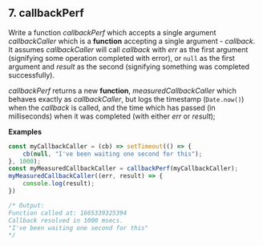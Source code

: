 ## 7. callbackPerf 

Write a function _callbackPerf_ which accepts a single argument _callbackCaller_ which is a __function__ accepting a single argument - _callback_. It assumes _callbackCaller_ will call _callback_ with _err_ as the first argument (signifying some operation completed with error), or `null` as the first argument and _result_ as the second (signifying something was completed successfully). 

_callbackPerf_ returns a new __function__, _measuredCallbackCaller_ which behaves exactly as _callbackCaller_, but logs the timestamp (`Date.now()`) when the _callback_ is called, and the time which has passed (in milliseconds) when it was completed (with either _err_ or _result_);

__Examples__

```Javascript
const myCallbackCaller = (cb) => setTimeout(() => {
    cb(null, "I've been waiting one second for this");
}, 1000);
const myMeasuredCallbackCaller = callbackPerf(myCallbackCaller);
myMeasuredCallbackCaller((err, result) => {
    console.log(result);
})

/* Output:
Function called at: 1665339325394
Callback resolved in 1000 msecs.
"I've been waiting one second for this"
*/

```